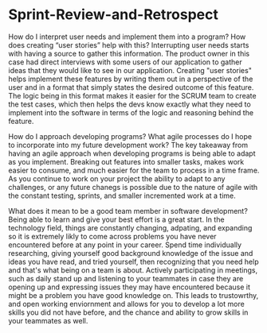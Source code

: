 # Sprint-Review-and-Retrospect

How do I interpret user needs and implement them into a program? How does creating “user stories” help with this?
  Interrupting user needs starts with having a source to gather this information. The product owner in this case had direct interviews with some users of our application to gather ideas that they would like to see in our application. Creating "user stories" helps implement these features by writing them out in a perspective of the user and in a format that simply states the desired outcome of this feature. The logic being in this format makes it easier for the SCRUM team to create the test cases, which then helps the devs know exactly what they need to implement into the software in terms of the logic and reasoning behind the feature. 
  
 How do I approach developing programs? What agile processes do I hope to incorporate into my future development work?
  The key takeaway from having an agile approach when developing programs is being able to adapt as you implement. Breaking out features into smaller tasks, makes work easier to consume, and much easier for the team to process in a time frame. As you continue to work on your project the ability to adapt to any challenges, or any future chanegs is possible due to the nature of agile with the constant testing, sprints, and smaller incremented work at a time. 
  
 What does it mean to be a good team member in software development?
  Being able to learn and give your best effort is a great start. In the technology field, things are constantly changing, adpating, and expanding so it is extremely likly to come across problems you have never encountered before at any point in your career. Spend time individually researching, giving yourself good background knowledge of the issue and ideas you have read, and tried yourself, then recognizing that you need help and that's what being on a team is about. Actively participating in meetings, such as daily stand up and listening to your teammates in case they are opening up and expressing issues they may have encountered because it might be a problem you have good knowledge on. This leads to trustowrthy, and open working enviornment and allows for you to develop a lot more skills you did not have before, and the chance and ability to grow skills in your teammates as well. 
  
